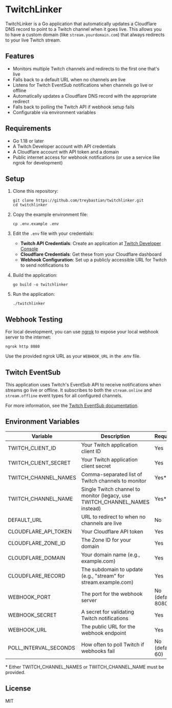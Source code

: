 # TwitchLinker

TwitchLinker is a Go application that automatically updates a Cloudflare DNS record to point to a Twitch channel when it goes live. This allows you to have a custom domain (like `stream.yourdomain.com`) that always redirects to your live Twitch stream.

## Features

- Monitors multiple Twitch channels and redirects to the first one that's live
- Falls back to a default URL when no channels are live
- Listens for Twitch EventSub notifications when channels go live or offline
- Automatically updates a Cloudflare DNS record with the appropriate redirect
- Falls back to polling the Twitch API if webhook setup fails
- Configurable via environment variables

## Requirements

- Go 1.18 or later
- A Twitch Developer account with API credentials
- A Cloudflare account with API token and a domain
- Public internet access for webhook notifications (or use a service like ngrok for development)

## Setup

1. Clone this repository:
   ```
   git clone https://github.com/treybastian/twitchlinker.git
   cd twitchlinker
   ```

2. Copy the example environment file:
   ```
   cp .env.example .env
   ```

3. Edit the `.env` file with your credentials:
   - **Twitch API Credentials**: Create an application at [Twitch Developer Console](https://dev.twitch.tv/console/apps)
   - **Cloudflare Credentials**: Get these from your Cloudflare dashboard
   - **Webhook Configuration**: Set up a publicly accessible URL for Twitch to send notifications to

4. Build the application:
   ```
   go build -o twitchlinker
   ```

5. Run the application:
   ```
   ./twitchlinker
   ```

## Webhook Testing

For local development, you can use [ngrok](https://ngrok.com/) to expose your local webhook server to the internet:

```
ngrok http 8080
```

Use the provided ngrok URL as your `WEBHOOK_URL` in the .env file.

## Twitch EventSub

This application uses Twitch's EventSub API to receive notifications when streams go live or offline. It subscribes to both the `stream.online` and `stream.offline` event types for all configured channels.

For more information, see the [Twitch EventSub documentation](https://dev.twitch.tv/docs/eventsub).

## Environment Variables

| Variable | Description | Required |
|----------|-------------|----------|
| TWITCH_CLIENT_ID | Your Twitch application client ID | Yes |
| TWITCH_CLIENT_SECRET | Your Twitch application client secret | Yes |
| TWITCH_CHANNEL_NAMES | Comma-separated list of Twitch channels to monitor | Yes* |
| TWITCH_CHANNEL_NAME | Single Twitch channel to monitor (legacy, use TWITCH_CHANNEL_NAMES instead) | Yes* |
| DEFAULT_URL | URL to redirect to when no channels are live | No |
| CLOUDFLARE_API_TOKEN | Your Cloudflare API token | Yes |
| CLOUDFLARE_ZONE_ID | The Zone ID for your domain | Yes |
| CLOUDFLARE_DOMAIN | Your domain name (e.g., example.com) | Yes |
| CLOUDFLARE_RECORD | The subdomain to update (e.g., "stream" for stream.example.com) | Yes |
| WEBHOOK_PORT | The port for the webhook server | No (default: 8080) |
| WEBHOOK_SECRET | A secret for validating Twitch notifications | Yes |
| WEBHOOK_URL | The public URL for the webhook endpoint | Yes |
| POLL_INTERVAL_SECONDS | How often to poll Twitch if webhooks fail | No (default: 60) |

\* Either TWITCH_CHANNEL_NAMES or TWITCH_CHANNEL_NAME must be provided.

## License

MIT